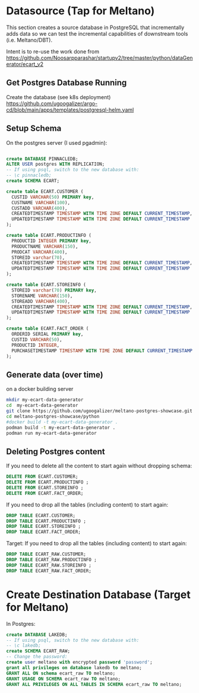 # Datasource (Tap for Meltano)

This section creates a source database in PostgreSQL that incrementally adds data so we can test the incremental capabilities of downstream tools (i.e. Meltano/DBT).

Intent is to re-use the work done from https://github.com/Noosarpparashar/startupv2/tree/master/python/dataGenerator/ecart_v2

## Get Postgres Database Running

Create the database (see k8s deployment) https://github.com/ugoogalizer/argo-cd/blob/main/apps/templates/postgresql-helm.yaml

## Setup Schema

On the postgres server (I used pgadmin): 

``` sql

create DATABASE PINNACLEDB;
ALTER USER postgres WITH REPLICATION;
-- If using psql, switch to the new database with: 
-- \c pinnacledb;
create SCHEMA ECART;

create table ECART.CUSTOMER (
  CUSTID VARCHAR(50) PRIMARY key,
  CUSTNAME VARCHAR(100),
  CUSTADD VARCHAR(400),
  CREATEDTIMESTAMP TIMESTAMP WITH TIME ZONE DEFAULT CURRENT_TIMESTAMP,
  UPDATEDTIMESTAMP TIMESTAMP WITH TIME ZONE DEFAULT CURRENT_TIMESTAMP
); 

create table ECART.PRODUCTINFO (
  PRODUCTID INTEGER PRIMARY key,
  PRODUCTNAME VARCHAR(150),
  PRODCAT VARCHAR(400),
  STOREID varchar(70),
  CREATEDTIMESTAMP TIMESTAMP WITH TIME ZONE DEFAULT CURRENT_TIMESTAMP,
  UPDATEDTIMESTAMP TIMESTAMP WITH TIME ZONE DEFAULT CURRENT_TIMESTAMP
);

create table ECART.STOREINFO (
  STOREID varchar(70) PRIMARY key,
  STORENAME VARCHAR(150),
  STOREADD VARCHAR(400),
  CREATEDTIMESTAMP TIMESTAMP WITH TIME ZONE DEFAULT CURRENT_TIMESTAMP,
  UPDATEDTIMESTAMP TIMESTAMP WITH TIME ZONE DEFAULT CURRENT_TIMESTAMP
);

create table ECART.FACT_ORDER (
  ORDERID SERIAL PRIMARY key,
  CUSTID VARCHAR(50),
  PRODUCTID INTEGER,
  PURCHASETIMESTAMP TIMESTAMP WITH TIME ZONE DEFAULT CURRENT_TIMESTAMP
);

```


## Generate data (over time)


on a docker building server

``` bash
mkdir my-ecart-data-generator
cd  my-ecart-data-generator
git clone https://github.com/ugoogalizer/meltano-postgres-showcase.git
cd meltano-postgres-showcase/python
#docker build -t my-ecart-data-generator .
podman build -t my-ecart-data-generator .
podman run my-ecart-data-generator

```


##  Deleting Postgres content

If you need to delete all the content to start again without dropping schema: 
``` sql
DELETE FROM ECART.CUSTOMER;
DELETE FROM ECART.PRODUCTINFO ;
DELETE FROM ECART.STOREINFO ;
DELETE FROM ECART.FACT_ORDER;
```
If you need to drop all the tables (including content) to start again: 
``` sql
DROP TABLE ECART.CUSTOMER;
DROP TABLE ECART.PRODUCTINFO ;
DROP TABLE ECART.STOREINFO ;
DROP TABLE ECART.FACT_ORDER;
```

Target: 
If you need to drop all the tables (including content) to start again: 
``` sql
DROP TABLE ECART_RAW.CUSTOMER;
DROP TABLE ECART_RAW.PRODUCTINFO ;
DROP TABLE ECART_RAW.STOREINFO ;
DROP TABLE ECART_RAW.FACT_ORDER;
```

# Create Destination Database (Target for Meltano)

In Postgres: 

``` sql
create DATABASE LAKEDB;
-- If using psql, switch to the new database with: 
-- \c lakedb;
create SCHEMA ECART_RAW;
-- Change the password:
create user meltano with encrypted password 'password';
grant all privileges on database lakedb to meltano;
GRANT ALL ON schema ecart_raw TO meltano;
GRANT USAGE ON SCHEMA ecart_raw TO meltano;
GRANT ALL PRIVILEGES ON ALL TABLES IN SCHEMA ecart_raw TO meltano;

```